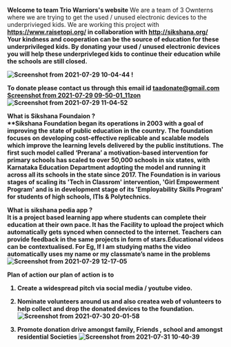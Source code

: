 <b>Welcome to team Trio Warriors's website</b>
We are a team of 3 Ownterns where we are trying to get the used / unused electronic devices to the underprivieged kids. 
We are working this project with <b> https://www.raisetopi.org/ <b> in collaboration with <b> http://sikshana.org/ <b> <br>
 Your kindness and cooperation can be the source of education for these underprivileged kids. By donating your used / unused electronic devices you will help 
  these underprivleged kids to continue their education while the schools are still closed. 
  
  ![Screenshot from 2021-07-29 10-04-44](https://user-images.githubusercontent.com/87887668/127432752-ac567917-f563-4a3b-b01f-a498f67f6bb2.jpg) !


  To donate please contact us through this email id <b> taadonate@gmail.com
  [Screenshot from 2021-07-29 09-50-01_11zon](https://user-images.githubusercontent.com/87887668/127729615-5ccc6ea6-b689-45c3-aff9-31f789f5e213.jpg)
![Screenshot from 2021-07-29 11-04-52](https://user-images.githubusercontent.com/87887668/127437369-e6c60b15-c98c-4c1d-9d9b-9038df99e0aa.jpg)  


  
   <b> What is Sikshana Foundaion <b> ?   <br> **Sikshana Foundation began its operations in 2003 with a goal of improving the state of public education in the country. The foundation focuses on developing cost-effective replicable and scalable models which improve the learning levels delivered by the public institutions. The first such model called ‘Prerana’ a motivation-based intervention for primary schools has scaled to over 50,000 schools in six states, with Karnataka Education Department adopting the model and running it across all its schools in the state since 2017. The Foundation is in various stages of scaling its 'Tech in Classrom' intervention, 'Girl Empowerment Program' and is in development stage of its 'Employability Skills Program' for students of high schools, ITIs & Polytechnics.           
     
  What is sikshana pedia app ?   
It is a project based learning app where students can complete their education at their own pace. It has the Facility to upload the project which automatically gets synced when connected to the internet. Teachers can provide feedback in the same projects in form of stars.Educational videos can be contextualised. For Eg, If I am studying maths the video automatically uses my name or my classmate’s name in the problems
![Screenshot from 2021-07-29 12-17-05](https://user-images.githubusercontent.com/87887668/127446839-64350b2f-2079-4197-b2eb-a50139c6d704.jpg)

     
<b> Plan of action <b>
our plan of action is to
  1. Create a widespread pitch via social media / youtube video. 
  2. Nominate volunteers around us and also createa web of volunteers to help collect and drop the donated devices to the foundation. ![Screenshot from 2021-07-30 20-01-58](https://user-images.githubusercontent.com/87887668/127668563-c2910a65-0f52-48a6-8b17-4292ebf3dff2.jpg)

  3. Promote donation drive amongst family, Friends , school  and amongst residential Societies
![Screenshot from 2021-07-31 10-40-39](https://user-images.githubusercontent.com/87887668/127729407-721f4f06-57e5-4317-93b4-ce85a6bac4e9.jpg)

